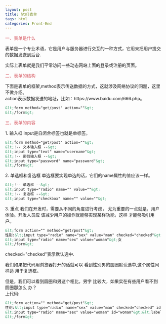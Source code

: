 ```yaml
---
layout: post
title: html表单
tags: html
categories: Front-End
---
```


<div>
<p style="color:#D6555F;">一、表单是什么
</p>
<p>表单是一个专业术语，它是用户与服务器进行交互的一种方式，它用来把用户提交的数据发送到后台.
</p>
</div>
<div>
<p>
实际上表单就是我们平常访问一些动态网站上面的登录或注册的页面。
</p>
<p style="color:#D6555F;">二、表单的结构
</p>
<p>下面是表单的框架,method表示传送数据的方式，这就涉及网络协议的问题，这里不做介绍。<br>
action表示数据发送的地址，比如：https://www.baidu.com/666.php。
</p>

~~~html
&lt;form method="get/post" action=""&gt;
&lt;/form&gt;
~~~

</div>
<div>
<p style="color:#D6555F;">三、表单的内容</p>
<p>
1. 输入框
input是自闭合标签也就是单标签。
</p>

~~~html
&lt;form method="get/post" action=""&gt;
&lt;!-- 文本输入框 --&gt;
&lt;input type="text" name="username"&gt;
&lt;!-- 密码输入框 --&gt;
&lt;input type="password" name="password"&gt;
&lt;/form&gt;
~~~

<p>
2. 单选框和复选框
单选框要实现单选的话，它们的name属性的值应该一样。
</p>

~~~html
&lt;!-- 单选框 --&gt;
&lt;input type="radio" name="" value=""&gt;
&lt;!-- 复选框 --&gt;
&lt;input type="checkbox" name="" value=""&gt;
~~~

<p>
3. 重点
我们在开发时，需要从不同的角度进行考虑，
尤为重要的一点就是，用户体验。开发人员应
该减少用户的操作就能够实现某样功能，这样
才能够吸引用户。
</p>

~~~html
&lt;form action="" method="get/post"&gt;
性别:&lt;input type="radio" name="sex" value="man" checked="checked"&gt;男
&lt;input type="radio" name="sex" value="woman"&gt;女
&lt;/form&gt;
~~~

<p>checked="checked"表示默认选中.
</p>
<p>我们如果把代码用浏览器打开的话就可以
看到性别男的圆圈默认选中,这个属性同样适
用于复选框。
</p>
<p>
但是，我们可以看到圆圈和男这个相比，男字
比较大，如果实在有些用户看不到圆圈那怎么
办？<br/>
上代码:
</p>

~~~html
&lt;form action="" method="get/post"&gt;
性别:&lt;input type="radio" name="sex" value="man" checked="checked" id="man"&gt;&lt;label for="man"&gt;男&lt;/label&gt;
&lt;input type="radio" name="sex" value="woman" id="woman"&gt;&lt;label for="woman"&gt;女&lt;/label&gt;
&lt;/form&gt;
~~~

</div>